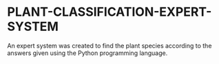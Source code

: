 # PLANT-CLASSIFICATION-EXPERT-SYSTEM
An expert system was created to find the plant species according to the answers given using the Python programming language.

